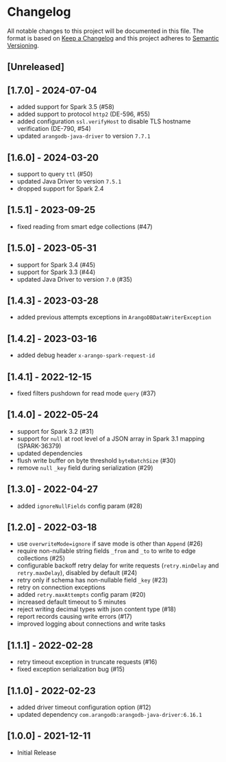 # Changelog
All notable changes to this project will be documented in this file.
The format is based on [Keep a Changelog](http://keepachangelog.com/en/1.0.0/) and this project adheres
to [Semantic Versioning](http://semver.org/spec/v2.0.0.html).

## [Unreleased]

## [1.7.0] - 2024-07-04

- added support for Spark 3.5 (#58)
- added support to protocol `http2` (DE-596, #55)
- added configuration `ssl.verifyHost` to disable TLS hostname verification (DE-790, #54)
- updated `arangodb-java-driver` to version `7.7.1`

## [1.6.0] - 2024-03-20

- support to query `ttl` (#50)
- updated Java Driver to version `7.5.1`
- dropped support for Spark 2.4

## [1.5.1] - 2023-09-25

- fixed reading from smart edge collections (#47)

## [1.5.0] - 2023-05-31

- support for Spark 3.4 (#45)
- support for Spark 3.3 (#44)
- updated Java Driver to version `7.0` (#35)

## [1.4.3] - 2023-03-28

- added previous attempts exceptions in `ArangoDBDataWriterException`

## [1.4.2] - 2023-03-16

- added debug header `x-arango-spark-request-id`

## [1.4.1] - 2022-12-15

- fixed filters pushdown for read mode `query` (#37)

## [1.4.0] - 2022-05-24

- support for Spark 3.2 (#31)
- support for `null` at root level of a JSON array in Spark 3.1 mapping (SPARK-36379)
- updated dependencies
- flush write buffer on byte threshold `byteBatchSize` (#30)
- remove `null` `_key` field during serialization (#29)

## [1.3.0] - 2022-04-27

- added `ignoreNullFields` config param (#28)

## [1.2.0] - 2022-03-18

- use `overwriteMode=ignore` if save mode is other than `Append` (#26)
- require non-nullable string fields `_from` and `_to` to write to edge collections (#25)
- configurable backoff retry delay for write requests (`retry.minDelay` and `retry.maxDelay`), disabled by default (#24)
- retry only if schema has non-nullable field `_key` (#23)
- retry on connection exceptions
- added `retry.maxAttempts` config param (#20)
- increased default timeout to 5 minutes
- reject writing decimal types with json content type (#18)
- report records causing write errors (#17)
- improved logging about connections and write tasks

## [1.1.1] - 2022-02-28

- retry timeout exception in truncate requests (#16) 
- fixed exception serialization bug (#15)

## [1.1.0] - 2022-02-23

- added driver timeout configuration option (#12)
- updated dependency `com.arangodb:arangodb-java-driver:6.16.1`

## [1.0.0] - 2021-12-11

- Initial Release
